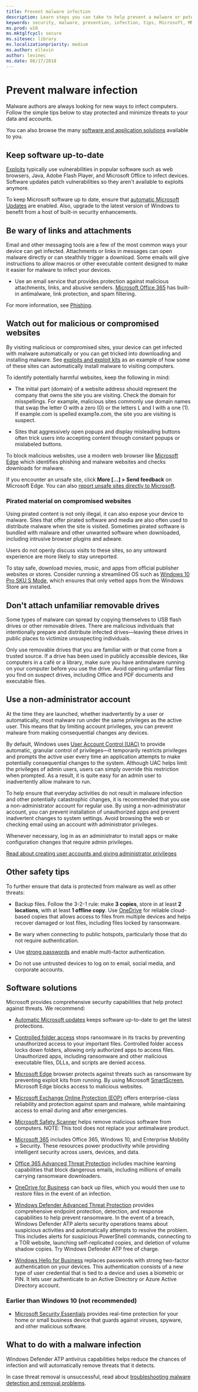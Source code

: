 ```yaml
---
title: Prevent malware infection
description: Learn steps you can take to help prevent a malware or potentially unwanted software from infecting your computer.
keywords: security, malware, prevention, infection, tips, Microsoft, MMPC, Microsoft Malware Protection Center, virus, trojan, worm, stop, prevent, full scan, infection, avoid malware, avoid trojan, avoid virus, infection, how, detection, security software, antivirus, updates, how malware works, how virus works, firewall, turn on, user privileges, limit, prevention, WDSI, MMPC, Microsoft Malware Protection Center
ms.prod: w10
ms.mktglfcycl: secure
ms.sitesec: library
ms.localizationpriority: medium
ms.author: ellevin
author: levinec
ms.date: 08/17/2018
---
```

# Prevent malware infection

Malware authors are always looking for new ways to infect computers. Follow the simple tips below to stay protected and minimize threats to your data and accounts.

You can also browse the many [software and application solutions](https://review.docs.microsoft.com/en-us/windows/security/intelligence/prevent-malware-infection?branch=wdsi-migration-stuff#software-solutions) available to you.

## Keep software up-to-date

[Exploits](exploits-malware.md) typically use vulnerabilities in popular software such as web browsers, Java, Adobe Flash Player, and Microsoft Office to infect devices. Software updates patch vulnerabilities so they aren't available to exploits anymore.

To keep Microsoft software up to date, ensure that [automatic Microsoft Updates](https://support.microsoft.com/help/12373/windows-update-faq) are enabled. Also, upgrade to the latest version of Windows to benefit from a host of built-in security enhancements.

## Be wary of links and attachments

Email and other messaging tools are a few of the most common ways your device can get infected. Attachments or links in messages can open malware directly or can stealthily trigger a download. Some emails will give instructions to allow macros or other executable content designed to make it easier for malware to infect your devices.

* Use an email service that provides protection against malicious attachments, links, and abusive senders. [Microsoft Office 365](https://support.office.com/article/Anti-spam-and-anti-malware-protection-in-Office-365-5ce5cf47-2120-4e51-a403-426a13358b7e) has built-in antimalware, link protection, and spam filtering.

For more information, see [Phishing](phishing.md).

## Watch out for malicious or compromised websites

By visiting malicious or compromised sites, your device can get infected with malware automatically or you can get tricked into downloading and installing malware.  See [exploits and exploit kits](exploits-malware.md) as an example of how some of these sites can automatically install malware to visiting computers.

To identify potentially harmful websites, keep the following in mind:

* The initial part (domain) of a website address should represent the company that owns the site you are visiting. Check the domain for misspellings. For example, malicious sites commonly use domain names that swap the letter O with a zero (0) or the letters L and I with a one (1). If example<span></span>.com is spelled examp1e<span></span>.com, the site you are visiting is suspect.

* Sites that aggressively open popups and display misleading buttons often trick users into accepting content through constant popups or mislabeled buttons.

To block malicious websites, use a modern web browser like [Microsoft Edge](https://www.microsoft.com/windows/microsoft-edge?ocid=cx-wdsi-articles) which identifies phishing and malware websites and checks downloads for malware.

If you encounter an unsafe site, click **More […] > Send feedback** on Microsoft Edge. You can also [report unsafe sites directly to Microsoft](https://www.microsoft.com/wdsi/support/report-unsafe-site).

### Pirated material on compromised websites

Using pirated content is not only illegal, it can also expose your device to malware. Sites that offer pirated software and media are also often used to distribute malware when the site is visited. Sometimes pirated software is bundled with malware and other unwanted software when downloaded, including intrusive browser plugins and adware.

Users do not openly discuss visits to these sites, so any untoward experience are more likely to stay unreported.

To stay safe, download movies, music, and apps from official publisher websites or stores. Consider running a streamlined OS such as [Windows 10 Pro SKU S Mode](https://www.microsoft.com/windows/windows-10-s?ocid=cx-wdsi-articles), which ensures that only vetted apps from the Windows Store are installed.

## Don't attach unfamiliar removable drives

Some types of malware can spread by copying themselves to USB flash drives or other removable drives. There are malicious individuals that intentionally prepare and distribute infected drives—leaving these drives in public places to victimize unsuspecting individuals.

Only use removable drives that you are familiar with or that come from a trusted source. If a drive has been used in publicly accessible devices, like computers in a café or a library, make sure you have antimalware running on your computer before you use the drive. Avoid opening unfamiliar files you find on suspect drives, including Office and PDF documents and executable files.

## Use a non-administrator account

At the time they are launched, whether inadvertently by a user or automatically, most malware run under the same privileges as the active user. This means that by limiting account privileges, you can prevent malware from making consequential changes any devices.

By default, Windows uses [User Account Control (UAC)](https://docs.microsoft.com/windows/access-protection/user-account-control/user-account-control-overview) to provide automatic, granular control of privileges—it temporarily restricts privileges and prompts the active user every time an application attempts to make potentially consequential changes to the system. Although UAC helps limit the privileges of admin users, users can simply override this restriction when prompted. As a result, it is quite easy for an admin user to inadvertently allow malware to run.

To help ensure that everyday activities do not result in malware infection and other potentially catastrophic changes, it is recommended that you use a non-administrator account for regular use. By using a non-administrator account, you can prevent installation of unauthorized apps and prevent inadvertent changes to system settings. Avoid browsing the web or checking email using an account with administrator privileges.

Whenever necessary, log in as an administrator to install apps or make configuration changes that require admin privileges.

[Read about creating user accounts and giving administrator privileges](https://support.microsoft.com/help/4026923/windows-create-a-local-user-or-administrator-account-in-windows-10)

## Other safety tips

To further ensure that data is protected from malware as well as other threats:

* Backup files. Follow the 3-2-1 rule: make **3 copies**, store in at least **2 locations**, with at least **1 offline copy**. Use [OneDrive](https://onedrive.live.com/about/?ocid=cx-wdsi-articles) for reliable cloud-based copies that allows access to files from multiple devices and helps recover damaged or lost files, including files locked by ransomware.

* Be wary when connecting to public hotspots, particularly those that do not require authentication.

* Use [strong passwords](https://support.microsoft.com/help/12410/microsoft-account-help-protect-account) and enable multi-factor authentication.

* Do not use untrusted devices to log on to email, social media, and corporate accounts.

## Software solutions

Microsoft provides comprehensive security capabilities that help protect against threats. We recommend:

* [Automatic Microsoft updates](https://support.microsoft.com/help/12373/windows-update-faq) keeps software up-to-date to get the latest protections.

* [Controlled folder access](https://docs.microsoft.com/windows/security/threat-protection/windows-defender-exploit-guard/enable-controlled-folders-exploit-guard) stops ransomware in its tracks by preventing unauthorized access to your important files. Controlled folder access locks down folders, allowing only authorized apps to access files. Unauthorized apps, including ransomware and other malicious executable files, DLLs, and scripts are denied access.

* [Microsoft Edge](https://docs.microsoft.com/microsoft-edge/deploy/index) browser protects against threats such as ransomware by preventing exploit kits from running. By using Microsoft [SmartScreen](https://docs.microsoft.com/microsoft-edge/deploy/index), Microsoft Edge blocks access to malicious websites.

* [Microsoft Exchange Online Protection (EOP)](https://products.office.com/exchange/exchange-email-security-spam-protection) offers enterprise-class reliability and protection against spam and malware, while maintaining access to email during and after emergencies.

* [Microsoft Safety Scanner](https://www.microsoft.com/wdsi/products/scanner) helps remove malicious software from computers. NOTE: This tool does not replace your antimalware product.

* [Microsoft 365](https://docs.microsoft.com/microsoft-365/enterprise/#pivot=itadmin&panel=it-security) includes Office 365, Windows 10, and Enterprise Mobility + Security. These resources power productivity while providing intelligent security across users, devices, and data.

* [Office 365 Advanced Threat Protection](https://technet.microsoft.com/library/exchange-online-advanced-threat-protection-service-description.aspx) includes machine learning capabilities that block dangerous emails, including millions of emails carrying ransomware downloaders.

* [OneDrive for Business](https://support.office.com/article/restore-a-previous-version-of-a-file-in-onedrive-159cad6d-d76e-4981-88ef-de6e96c93893?ui=en-US&rs=en-US&ad=US) can back up files, which you would then use to restore files in the event of an infection.

* [Windows Defender Advanced Threat Protection](https://docs.microsoft.com/windows/security/threat-protection/windows-defender-atp/windows-defender-advanced-threat-protection) provides comprehensive endpoint protection, detection, and response capabilities to help prevent ransomware. In the event of a breach, Windows Defender ATP alerts security operations teams about suspicious activities and automatically attempts to resolve the problem. This includes alerts for suspicious PowerShell commands, connecting to a TOR website, launching self-replicated copies, and deletion of volume shadow copies. Try Windows Defender ATP free of charge.

* [Windows Hello for Business](https://docs.microsoft.com/windows/security/identity-protection/hello-for-business/hello-identity-verification) replaces passwords with strong two-factor authentication on your devices. This authentication consists of a new type of user credential that is tied to a device and uses a biometric or PIN. It lets user authenticate to an Active Directory or Azure Active Directory account.

### Earlier than Windows 10 (not recommended)

* [Microsoft Security Essentials](https://www.microsoft.com/download/details.aspx?id=5201) provides real-time protection for your home or small business device that guards against viruses, spyware, and other malicious software.

## What to do with a malware infection

Windows Defender ATP antivirus capabilities helps reduce the chances of infection and will automatically remove threats that it detects.

In case threat removal is unsuccessful, read about [troubleshooting malware detection and removal problems](https://www.microsoft.com/wdsi/help/troubleshooting-infection).